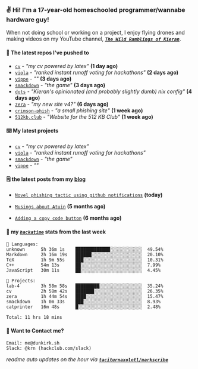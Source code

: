 ### ✌️ Hi! I'm a 17-year-old homeschooled programmer/wannabe hardware guy!

When not doing school or working on a project, I enjoy flying drones and making videos on my YouTube channel, [**_`The Wild Ramblings of Kieran`_**](https://youtube.com/@kieran.rambles).

#### 👷 The latest repos I've pushed to

- [`cv`](https://github.com/taciturnaxolotl/cv) - _"my cv powered by latex"_ **(1 day ago)**
- [`viola`](https://github.com/taciturnaxolotl/viola) - _"ranked instant runoff voting for hackathons"_ **(2 days ago)**
- [`yippe`](https://github.com/taciturnaxolotl/yippe) - _""_ **(3 days ago)**
- [`smackdown`](https://github.com/taciturnaxolotl/smackdown) - _"the game"_ **(3 days ago)**
- [`dots`](https://github.com/taciturnaxolotl/dots) - _"Kieran's opinionated (and probably slightly dumb) nix config"_ **(4 days ago)**
- [`zera`](https://github.com/taciturnaxolotl/zera) - _"my new site v4?"_ **(6 days ago)**
- [`crimson-phish`](https://github.com/taciturnaxolotl/crimson-phish) - _"a small phishing site"_ **(1 week ago)**
- [`512kb.club`](https://github.com/kevquirk/512kb.club) - _"Website for the 512 KB Club"_ **(1 week ago)**

#### ⌨️ My latest projects

- [`cv`](https://github.com/taciturnaxolotl/cv) - _"my cv powered by latex"_
- [`viola`](https://github.com/taciturnaxolotl/viola) - _"ranked instant runoff voting for hackathons"_
- [`smackdown`](https://github.com/taciturnaxolotl/smackdown) - _"the game"_
- [`yippe`](https://github.com/taciturnaxolotl/yippe) - _""_

#### 🗒️ the latest posts from my [blog](https://dunkirk.sh)

- [`Novel phishing tactic using github notifications`](https://dunkirk.sh/blog/github-phishing/) **(today)**

- [`Musings about Atuin`](https://dunkirk.sh/blog/atuin/) **(5 months ago)**

- [`Adding a copy code button`](https://dunkirk.sh/blog/adding-a-copy-button/) **(6 months ago)**



#### 📡 my [_`hackatime`_](https://waka.hackclub.com) stats from the last week

```text
💾 Languages:
unknown      5h 36m 1s    █████████████░░░░░░░░░░░░  49.54%
Markdown     2h 16m 19s   ██████░░░░░░░░░░░░░░░░░░░  20.10%
TeX          1h 9m 55s    ███░░░░░░░░░░░░░░░░░░░░░░  10.31%
C++          54m 13s      ██░░░░░░░░░░░░░░░░░░░░░░░  7.99%
JavaScript   30m 11s      ██░░░░░░░░░░░░░░░░░░░░░░░  4.45%

💼 Projects:
lab-4        3h 58m 58s   █████████░░░░░░░░░░░░░░░░  35.24%
cv           2h 58m 42s   ███████░░░░░░░░░░░░░░░░░░  26.35%
zera         1h 44m 54s   ████░░░░░░░░░░░░░░░░░░░░░  15.47%
smackdown    1h 0m 33s    ███░░░░░░░░░░░░░░░░░░░░░░  8.93%
catprinter   16m 48s      █░░░░░░░░░░░░░░░░░░░░░░░░  2.48%

Total: 11 hrs 18 mins
```

#### 📮 Want to Contact me?

```text
Email: me@dunkirk.sh
Slack: @krn (hackclub.com/slack)
```

_readme auto updates on the hour via [**`taciturnaxolotl/markscribe`**](https://github.com/taciturnaxolotl/markscribe)_
